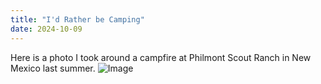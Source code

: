 ```yaml
---
title: "I'd Rather be Camping"
date: 2024-10-09
---
```

Here is a photo I took around a campfire at Philmont Scout Ranch in New Mexico last summer.
![Image](https://jelamphotography.com/#gallery/6a5218cdd6b4d56318c5346a9e879de3/31)
